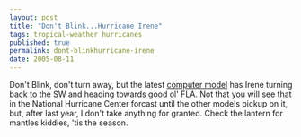 ```yaml
---
layout: post
title: "Don't Blink...Hurricane Irene"
tags: tropical-weather hurricanes
published: true
permalink: dont-blinkhurricane-irene
date: 2005-08-11
---
```


Don't Blink, don't turn away, but the latest <a href="http://www.wunderground.com/tropical/tracking/at200509_model.html">computer model</a> has Irene turning back to the SW and heading towards good ol' FLA.  Not that you will see that in the National Hurricane Center forcast until the other models pickup on it, but, after last year, I don't take anything for granted.
Check the lantern for mantles kiddies, 'tis the season.

